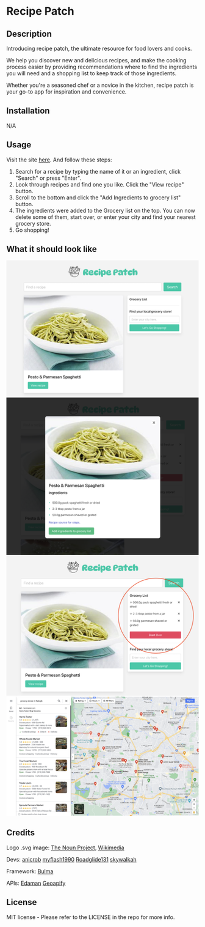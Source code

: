 # Recipe Patch

## Description

Introducing recipe patch, the ultimate resource for food lovers and cooks.

We help you discover new and delicious recipes, and make the cooking process easier by providing recommendations where to find the ingredients you will need and a shopping list to keep track of those ingredients.

Whether you're a seasoned chef or a novice in the kitchen, recipe patch is your go-to app for inspiration and convenience.

## Installation

N/A

## Usage

Visit the site [here](https://skywalkah.github.io/recipe-patch/). And follow these steps:

1. Search for a recipe by typing the name of it or an ingredient, click "Search" or press "Enter".
2. Look through recipes and find one you like. Click the "View recipe" button.
3. Scroll to the bottom and click the "Add Ingredients to grocery list" button.
4. The ingredients were added to the Grocery list on the top. You can now delete some of them, start over, or enter your city and find your nearest grocery store.
5. Go shopping!

## What it should look like

![A screenshot of the desktop view](assets/images/screen1.png)
![A screenshot of the desktop view](assets/images/screen2.png)
![A screenshot of the desktop view](assets/images/screen3.png)
![A screenshot of the desktop view](assets/images/screen4.png)

## Credits

Logo .svg image: [The Noun Project](https://thenounproject.com/icon/vegetables-1422990/), [Wikimedia](https://meta.wikimedia.org/wiki/File:Noun_Project_vegetables_icon_1422990_cc.svg)

Devs: [anicrob](https://github.com/anicrob) [myflash1990](https://github.com/myflash1990) [Roadglide131](https://github.com/Roadglide131) [skywalkah](https://github.com/skywalkah)

Framework: [Bulma](https://bulma.io/)

APIs: [Edaman](https://www.edamam.com/) [Geoapify](https://www.geoapify.com/)

## License

MIT license - Please refer to the LICENSE in the repo for more info.
